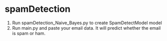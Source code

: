 # spamDetection
1. Run spamDetection_Naive_Bayes.py to create SpamDetectModel model
2. Run main.py and paste your email data. It will predict whether the email is spam or ham.
